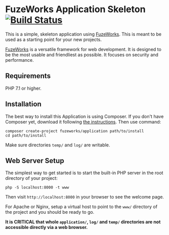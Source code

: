FuzeWorks Application Skeleton [![Build Status](https://travis-ci.org/FuzeWorks/Application.svg?branch=master)](https://travis-ci.org/FuzeWorks/Application)
=================

This is a simple, skeleton application using [FuzeWorks](https://techfuze.net/fuzeworks). This is meant to
be used as a starting point for your new projects.

[FuzeWorks](https://techfuze.net/fuzeworks) is a versatile framework for web development.
It is designed to be the most usable and friendliest as possible. It focuses
on security and performance.


Requirements
------------

PHP 7.1 or higher.


Installation
------------

The best way to install this Application is using Composer. If you don't have Composer yet,
download it following [the instructions](https://doc.nette.org/composer). Then use command:

	composer create-project fuzeworks/application path/to/install
	cd path/to/install


Make sure directories `temp/` and `log/` are writable.


Web Server Setup
----------------

The simplest way to get started is to start the built-in PHP server in the root directory of your project:

	php -S localhost:8000 -t www

Then visit `http://localhost:8000` in your browser to see the welcome page.

For Apache or Nginx, setup a virtual host to point to the `www/` directory of the project and you
should be ready to go.

**It is CRITICAL that whole `application/`, `log/` and `temp/` directories are not accessible directly
via a web browser.**